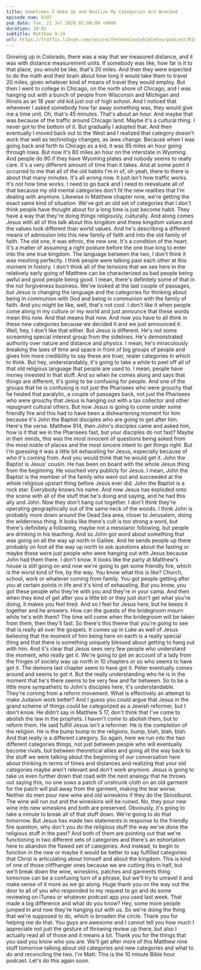 ```yaml
---
title: Sometimes I Wake Up and Realize My Categories Are Wrecked
episode_num: 0187
pub_date: Tue, 21 Jul 2020 02:00:00 +0000
duration: 10:01
subtitle: Matthew 9:14
url: https://traffic.libsyn.com/secure/thetenminutebiblehourpodcast/0187_-_Sometimes_I_Wake_Up_and_Realize_My_Categories_Are_Wrecked.mp3
---
```


 Growing up in Colorado, there was a way that we measured distance, and it was with distance measurement units. If somebody was like, how far is it to that place, you would be like, that's 20 miles. And then they were expected to do the math and their brain about how long it would take them to travel 20 miles, given whatever kind of means of travel they would employ. But then I went to college in Chicago, on the north shore of Chicago, and I was hanging out with a bunch of people from Wisconsin and Michigan and Illinois as an 18 year old kid just out of high school. And I noticed that whenever I asked somebody how far away something was, they would give me a time unit. Oh, that's 45 minutes. That's about an hour. And maybe that was because of the traffic around Chicago land. Maybe it's a cultural thing. I never got to the bottom of it. But gradually I adopted that. And then eventually I moved back out to the West and I realized that category doesn't work that well as technology changes, as laws change. Because when I was going back and forth to Chicago as a kid, it was 65 miles an hour going through Iowa. But now it's 80 miles an hour on the interstate in Wyoming. And people do 90 if they have Wyoming plates and nobody seems to really care. It's a very different amount of time than it takes. And at some point it occurred to me that all of the old habits I'm in of, oh yeah, there to there is about that many minutes. It's all wrong now. It just isn't how traffic works. It's not how time works. I need to go back and I need to reevaluate all of that because my old mental categories don't fit the new realities that I'm dealing with anymore. Likewise in Matthew chapter nine, we're getting the exact same kind of situation. We've got an old set of categories that I don't think people have thought about for a long time is just become habit. They have a way that they're doing things religiously, culturally. And along comes Jesus with all of this talk about this kingdom and these kingdom values and the values look different than world values. And he's describing a different means of admission into this new family of faith and into the old family of faith. The old one, it was ethnic, the new one. It's a condition of the heart. It's a matter of assuming a right posture before the one true king to enter into the one true kingdom. The language between the two, I don't think it was meshing perfectly. I think people were talking past each other at this moment in history. I don't think all of the tensions that we see here in the relatively early going of Matthew can be characterized as bad people being awful and good people being good. I mean, there's definitely some of that in the not forgiveness business. We've looked at the last couple of passages, but Jesus is changing the language and the categories for thinking about being in communion with God and being in communion with the family of faith. And you might be like, well, that's not cool. I don't like it when people come along in my culture or my world and just announce that these words mean this now. And that means that now. And now you have to all think in these new categories because we decided it and we just announced it. Well, hey, I don't like that either. But Jesus is different. He's not some screaming special interest group from the sidelines. He's demonstrated authority over nature and distance and physics. I mean, he's miraculously breaking the laws of time and space in front of big groups of people and gives him more credibility to say these are truer, realer categories in which to think. But hey, understandably, it's going to take a while to peel off all of that old religious language that people are used to. I mean, people have money invested in that stuff. And so when he comes along and says that things are different, it's going to be confusing for people. And one of the groups that he is confusing is not just the Pharisees who were grouchy that he healed that paralytic, a couple of passages back, not just the Pharisees who were grouchy that Jesus is hanging out with a tax collector and other repugnant cultural others. But now Jesus is going to come under some friendly fire and this had to have been a disheartening moment for him because it's John the Baptist disciples who are going to get after him. Here's the verse. Matthew 914, then John's disciples came and asked him, how is it that we in the Pharisees fast, but your disciples do not fast? Maybe in their minds, this was the most innocent of questions being asked from the most noble of places and the most sincere intent to get things right. But I'm guessing it was a little bit exhausting for Jesus, especially because of who it's coming from. And you would think that he would get it. John the Baptist is Jesus' cousin. He has been on board with the whole Jesus thing from the beginning. He vouched very publicly for Jesus. I mean, John the Baptist is the member of the family who went out and succeeded at the whole religious upstart thing before Jesus ever did. John the Baptist is a rock star. Everybody knows his name. And now Jesus has exploded onto the scene with all of the stuff that he's doing and saying, and he had this ally and John. Now they don't hang out together. I don't think they're operating geographically out of the same neck of the woods. I think John is probably more down around the Dead Sea area, closer to Jerusalem, doing the wilderness thing. It looks like there's cult is too strong a word, but there's definitely a following, maybe not a messianic following, but people are drinking in his teaching. And so John got word about something that was going on all the way up north in Galilee. And he sends people up there probably on foot all the way up north to ask questions about the fasting or maybe these were just people who were hanging out with Jesus because John had them there. I don't know. It looks like the party at Matthew's house is still going on and now we're going to get some friendly fire, which is the worst kind of fire, by the way. You know what this is like? Church, school, work or whatever coming from family. You got people getting after you at certain points in life and it's kind of exhausting. But you know, you got these people who they're with you and they're in your camp. And then when they kind of get after you a little bit or they just don't get what you're doing, it makes you feel tired. And so I feel for Jesus here, but he keeps it together and he answers. How can the guests of the bridegroom mourn while he's with them? The time will come when the bridegroom will be taken from them, then they'll fast. So there's this theme that you're going to see that is really all over the gospels. It comes up in Luke as well of Jesus believing that the moment of him being here on earth is a really special thing and that there is something uniquely blessed about getting to hang out with him. And it's clear that Jesus sees very few people who understand the moment, who really get it. We're going to get an account of a lady from the fringes of society way up north in 10 chapters or so who seems to have got it. The demons last chapter seem to have got it. Peter eventually comes around and seems to get it. But the really understanding who he is in the moment that he's there seems to be very few and far between. So to be a little more sympathetic to John's disciples here, it's understandable. They're coming from a reform movement. What is effectively an attempt to make Judaism work better? And I guess you could argue that Jesus in the grand scheme of things could be categorized as a Jewish reformer, but I don't know. He didn't say in Matthew 5 17, don't think that I've come to abolish the law in the prophets. I haven't come to abolish them, but to reform them. He said fulfill Jesus isn't a reformer. He is the completion of the religion. He is the bump bump to the religions, bump, blah, blah, blah. And that really is a different category. So again, here we run into the two different categories things, not just between people who will eventually become rivals, but between theoretical allies and going all the way back to the stuff we were talking about the beginning of our conversation here about thinking in terms of times and distances and realizing that your old categories maybe aren't relevant and don't work anymore. Jesus is going to take us even further down that road with the next analogy that he throws out saying this, no one sows a patch of unshrunk cloth on an old garment for the patch will pull away from the garment, making the tear worse. Neither do men pour new wine and old wineskins if they do the Skinslburst. The wine will run out and the wineskins will be ruined. No, they pour new wine into new wineskins and both are preserved. Obviously, it's going to take a minute to break all of that stuff down. We're going to do that tomorrow. But Jesus has made two statements in response to the friendly fire question, why don't you do the religious stuff the way we've done the religious stuff in the past? And both of them are pointing out that we're functioning in two different sets of categories and there's an exhortation here to abandon the flawed set of categories. And instead, to begin to function in the new or maybe it would be better to say fulfilled categories that Christ is articulating about himself and about the kingdom. This is kind of one of those cliffhanger ones because we are cutting this in half, but we'll break down the wine, wineskins, patches and garments thing tomorrow can be a confusing turn of a phrase, but we'll try to unravel it and make sense of it more as we go along. Huge thank you on the way out the door to all of you who responded to my request to go and do some reviewing on iTunes or whatever podcast app you used last week. That made a big difference and what do you know? Hey, some more people jumped in and now they're hanging out with us. So we're doing the thing that we're supposed to do, which is broaden the circle. Thank you for helping me do that. You guys are awesome and I cannot tell you how much I appreciate not just the gesture of throwing review up there, but also I actually read all of those and it means a lot. Thank you for the things that you said you know who you are. We'll get after more of this Matthew nine stuff tomorrow talking about old categories and new categories and what to do and reconciling the two. I'm Matt. This is the 10 minute Bible hour podcast. Let's do this again soon.